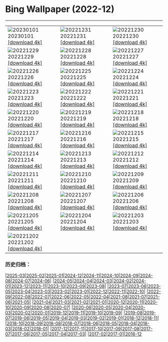 # Bing Wallpaper (2022-12)
**************

<table><tr><td><img src="https://www.bing.com/th?id=OHR.NorwayNYD_DE-DE5087400553_1920x1080.jpg" alt="20230101"> 20230101 <a href="https://www.bing.com/th?id=OHR.NorwayNYD_DE-DE5087400553_UHD.jpg">[download 4k]</a></td><td><img src="https://www.bing.com/th?id=OHR.SydneyNYE_DE-DE4928573925_1920x1080.jpg" alt="20221231"> 20221231 <a href="https://www.bing.com/th?id=OHR.SydneyNYE_DE-DE4928573925_UHD.jpg">[download 4k]</a></td><td><img src="https://www.bing.com/th?id=OHR.ChalkRock_DE-DE4812578556_1920x1080.jpg" alt="20221230"> 20221230 <a href="https://www.bing.com/th?id=OHR.ChalkRock_DE-DE4812578556_UHD.jpg">[download 4k]</a></td></tr><tr><td><img src="https://www.bing.com/th?id=OHR.ButterflyEffect_DE-DE7912062583_1920x1080.jpg" alt="20221229"> 20221229 <a href="https://www.bing.com/th?id=OHR.ButterflyEffect_DE-DE7912062583_UHD.jpg">[download 4k]</a></td><td><img src="https://www.bing.com/th?id=OHR.OberstdorfSkispringen_DE-DE7762481456_1920x1080.jpg" alt="20221228"> 20221228 <a href="https://www.bing.com/th?id=OHR.OberstdorfSkispringen_DE-DE7762481456_UHD.jpg">[download 4k]</a></td><td><img src="https://www.bing.com/th?id=OHR.ChiesaBianca_DE-DE7464793229_1920x1080.jpg" alt="20221227"> 20221227 <a href="https://www.bing.com/th?id=OHR.ChiesaBianca_DE-DE7464793229_UHD.jpg">[download 4k]</a></td></tr><tr><td><img src="https://www.bing.com/th?id=OHR.BeverleyWestwood_DE-DE6933411273_1920x1080.jpg" alt="20221226"> 20221226 <a href="https://www.bing.com/th?id=OHR.BeverleyWestwood_DE-DE6933411273_UHD.jpg">[download 4k]</a></td><td><img src="https://www.bing.com/th?id=OHR.ChristmasSouvenir_DE-DE6720752177_1920x1080.jpg" alt="20221225"> 20221225 <a href="https://www.bing.com/th?id=OHR.ChristmasSouvenir_DE-DE6720752177_UHD.jpg">[download 4k]</a></td><td><img src="https://www.bing.com/th?id=OHR.WeihnachtenWatzmann_DE-DE6323542164_1920x1080.jpg" alt="20221224"> 20221224 <a href="https://www.bing.com/th?id=OHR.WeihnachtenWatzmann_DE-DE6323542164_UHD.jpg">[download 4k]</a></td></tr><tr><td><img src="https://www.bing.com/th?id=OHR.GentooGrievances_DE-DE5029170533_1920x1080.jpg" alt="20221223"> 20221223 <a href="https://www.bing.com/th?id=OHR.GentooGrievances_DE-DE5029170533_UHD.jpg">[download 4k]</a></td><td><img src="https://www.bing.com/th?id=OHR.TreeGaleriesLafayette_DE-DE4448669355_1920x1080.jpg" alt="20221222"> 20221222 <a href="https://www.bing.com/th?id=OHR.TreeGaleriesLafayette_DE-DE4448669355_UHD.jpg">[download 4k]</a></td><td><img src="https://www.bing.com/th?id=OHR.SolarHalo_DE-DE4160905401_1920x1080.jpg" alt="20221221"> 20221221 <a href="https://www.bing.com/th?id=OHR.SolarHalo_DE-DE4160905401_UHD.jpg">[download 4k]</a></td></tr><tr><td><img src="https://www.bing.com/th?id=OHR.PalaceBelvedere_DE-DE3706375084_1920x1080.jpg" alt="20221220"> 20221220 <a href="https://www.bing.com/th?id=OHR.PalaceBelvedere_DE-DE3706375084_UHD.jpg">[download 4k]</a></td><td><img src="https://www.bing.com/th?id=OHR.WinterberryBush_DE-DE3520378929_1920x1080.jpg" alt="20221219"> 20221219 <a href="https://www.bing.com/th?id=OHR.WinterberryBush_DE-DE3520378929_UHD.jpg">[download 4k]</a></td><td><img src="https://www.bing.com/th?id=OHR.BlueLagoon_DE-DE3379100071_1920x1080.jpg" alt="20221218"> 20221218 <a href="https://www.bing.com/th?id=OHR.BlueLagoon_DE-DE3379100071_UHD.jpg">[download 4k]</a></td></tr><tr><td><img src="https://www.bing.com/th?id=OHR.GlacierGoats_DE-DE2986564884_1920x1080.jpg" alt="20221217"> 20221217 <a href="https://www.bing.com/th?id=OHR.GlacierGoats_DE-DE2986564884_UHD.jpg">[download 4k]</a></td><td><img src="https://www.bing.com/th?id=OHR.AtlantaLights_DE-DE2783821552_1920x1080.jpg" alt="20221216"> 20221216 <a href="https://www.bing.com/th?id=OHR.AtlantaLights_DE-DE2783821552_UHD.jpg">[download 4k]</a></td><td><img src="https://www.bing.com/th?id=OHR.Borovets_DE-DE8625039774_1920x1080.jpg" alt="20221215"> 20221215 <a href="https://www.bing.com/th?id=OHR.Borovets_DE-DE8625039774_UHD.jpg">[download 4k]</a></td></tr><tr><td><img src="https://www.bing.com/th?id=OHR.TangleCreekFalls_DE-DE8307703084_1920x1080.jpg" alt="20221214"> 20221214 <a href="https://www.bing.com/th?id=OHR.TangleCreekFalls_DE-DE8307703084_UHD.jpg">[download 4k]</a></td><td><img src="https://www.bing.com/th?id=OHR.InstagramHallstatt_DE-DE7910698977_1920x1080.jpg" alt="20221213"> 20221213 <a href="https://www.bing.com/th?id=OHR.InstagramHallstatt_DE-DE7910698977_UHD.jpg">[download 4k]</a></td><td><img src="https://www.bing.com/th?id=OHR.PoinsettiaDay_DE-DE7513624511_1920x1080.jpg" alt="20221212"> 20221212 <a href="https://www.bing.com/th?id=OHR.PoinsettiaDay_DE-DE7513624511_UHD.jpg">[download 4k]</a></td></tr><tr><td><img src="https://www.bing.com/th?id=OHR.BuchsteinRossstein_DE-DE6786303987_1920x1080.jpg" alt="20221211"> 20221211 <a href="https://www.bing.com/th?id=OHR.BuchsteinRossstein_DE-DE6786303987_UHD.jpg">[download 4k]</a></td><td><img src="https://www.bing.com/th?id=OHR.SaltDesert_DE-DE6440829768_1920x1080.jpg" alt="20221210"> 20221210 <a href="https://www.bing.com/th?id=OHR.SaltDesert_DE-DE6440829768_UHD.jpg">[download 4k]</a></td><td><img src="https://www.bing.com/th?id=OHR.FlorenceAerial_DE-DE6146682535_1920x1080.jpg" alt="20221209"> 20221209 <a href="https://www.bing.com/th?id=OHR.FlorenceAerial_DE-DE6146682535_UHD.jpg">[download 4k]</a></td></tr><tr><td><img src="https://www.bing.com/th?id=OHR.NorwayMuskox_DE-DE4462995800_1920x1080.jpg" alt="20221208"> 20221208 <a href="https://www.bing.com/th?id=OHR.NorwayMuskox_DE-DE4462995800_UHD.jpg">[download 4k]</a></td><td><img src="https://www.bing.com/th?id=OHR.GranParadiso100th_DE-DE3950130953_1920x1080.jpg" alt="20221207"> 20221207 <a href="https://www.bing.com/th?id=OHR.GranParadiso100th_DE-DE3950130953_UHD.jpg">[download 4k]</a></td><td><img src="https://www.bing.com/th?id=OHR.StNick_DE-DE2067486738_1920x1080.jpg" alt="20221206"> 20221206 <a href="https://www.bing.com/th?id=OHR.StNick_DE-DE2067486738_UHD.jpg">[download 4k]</a></td></tr><tr><td><img src="https://www.bing.com/th?id=OHR.BohlenwegWenningstedt_DE-DE1630283680_1920x1080.jpg" alt="20221205"> 20221205 <a href="https://www.bing.com/th?id=OHR.BohlenwegWenningstedt_DE-DE1630283680_UHD.jpg">[download 4k]</a></td><td><img src="https://www.bing.com/th?id=OHR.KilimanjaroElephants_DE-DE1330663684_1920x1080.jpg" alt="20221204"> 20221204 <a href="https://www.bing.com/th?id=OHR.KilimanjaroElephants_DE-DE1330663684_UHD.jpg">[download 4k]</a></td><td><img src="https://www.bing.com/th?id=OHR.MiamiDT_DE-DE9731630617_1920x1080.jpg" alt="20221203"> 20221203 <a href="https://www.bing.com/th?id=OHR.MiamiDT_DE-DE9731630617_UHD.jpg">[download 4k]</a></td></tr><tr><td><img src="https://www.bing.com/th?id=OHR.BraidedRiverDelta_DE-DE9595164711_1920x1080.jpg" alt="20221202"> 20221202 <a href="https://www.bing.com/th?id=OHR.BraidedRiverDelta_DE-DE9595164711_UHD.jpg">[download 4k]</a></td><td></td><td></td></tr></table>

### 历史归档：

|[2025-03](/../2025-03/2025-03.md)|[2025-02](/../2025-02/2025-02.md)|[2025-01](/../2025-01/2025-01.md)|[2024-12](/../2024-12/2024-12.md)|[2024-11](/../2024-11/2024-11.md)|[2024-10](/../2024-10/2024-10.md)|[2024-09](/../2024-09/2024-09.md)|[2024-08](/../2024-08/2024-08.md)|[2024-07](/../2024-07/2024-07.md)|[2024-06](/../2024-06/2024-06.md)|
|[2024-05](/../2024-05/2024-05.md)|[2024-04](/../2024-04/2024-04.md)|[2024-03](/../2024-03/2024-03.md)|[2024-02](/../2024-02/2024-02.md)|[2024-01](/../2024-01/2024-01.md)|[2023-12](/../2023-12/2023-12.md)|[2023-11](/../2023-11/2023-11.md)|[2023-10](/../2023-10/2023-10.md)|[2023-09](/../2023-09/2023-09.md)|[2023-08](/../2023-08/2023-08.md)|
|[2023-07](/../2023-07/2023-07.md)|[2023-06](/../2023-06/2023-06.md)|[2023-05](/../2023-05/2023-05.md)|[2023-04](/../2023-04/2023-04.md)|[2023-03](/../2023-03/2023-03.md)|[2023-02](/../2023-02/2023-02.md)|[2023-01](/../2023-01/2023-01.md)|[2022-12](/2022-12.md)|[2022-11](/../2022-11/2022-11.md)|[2022-10](/../2022-10/2022-10.md)|
|[2022-09](/../2022-09/2022-09.md)|[2022-08](/../2022-08/2022-08.md)|[2022-07](/../2022-07/2022-07.md)|[2022-06](/../2022-06/2022-06.md)|[2022-05](/../2022-05/2022-05.md)|[2022-04](/../2022-04/2022-04.md)|[2021-08](/../2021-08/2021-08.md)|[2021-07](/../2021-07/2021-07.md)|[2021-06](/../2021-06/2021-06.md)|[2021-05](/../2021-05/2021-05.md)|
|[2021-04](/../2021-04/2021-04.md)|[2021-03](/../2021-03/2021-03.md)|[2021-02](/../2021-02/2021-02.md)|[2021-01](/../2021-01/2021-01.md)|[2020-12](/../2020-12/2020-12.md)|[2020-11](/../2020-11/2020-11.md)|[2020-10](/../2020-10/2020-10.md)|[2020-09](/../2020-09/2020-09.md)|[2020-08](/../2020-08/2020-08.md)|[2020-07](/../2020-07/2020-07.md)|
|[2020-06](/../2020-06/2020-06.md)|[2020-05](/../2020-05/2020-05.md)|[2020-04](/../2020-04/2020-04.md)|[2020-03](/../2020-03/2020-03.md)|[2020-02](/../2020-02/2020-02.md)|[2020-01](/../2020-01/2020-01.md)|[2019-12](/../2019-12/2019-12.md)|[2019-11](/../2019-11/2019-11.md)|[2019-10](/../2019-10/2019-10.md)|[2019-09](/../2019-09/2019-09.md)|
|[2019-08](/../2019-08/2019-08.md)|[2019-07](/../2019-07/2019-07.md)|[2019-06](/../2019-06/2019-06.md)|[2019-05](/../2019-05/2019-05.md)|[2019-04](/../2019-04/2019-04.md)|[2019-03](/../2019-03/2019-03.md)|[2019-02](/../2019-02/2019-02.md)|[2019-01](/../2019-01/2019-01.md)|[2018-12](/../2018-12/2018-12.md)|[2018-11](/../2018-11/2018-11.md)|
|[2018-10](/../2018-10/2018-10.md)|[2018-09](/../2018-09/2018-09.md)|[2018-08](/../2018-08/2018-08.md)|[2018-07](/../2018-07/2018-07.md)|[2018-06](/../2018-06/2018-06.md)|[2018-05](/../2018-05/2018-05.md)|[2018-04](/../2018-04/2018-04.md)|[2018-03](/../2018-03/2018-03.md)|[2018-02](/../2018-02/2018-02.md)|[2018-01](/../2018-01/2018-01.md)|
|[2017-12](/../2017-12/2017-12.md)|[2017-11](/../2017-11/2017-11.md)|[2017-10](/../2017-10/2017-10.md)|[2017-09](/../2017-09/2017-09.md)|[2017-08](/../2017-08/2017-08.md)|[2017-07](/../2017-07/2017-07.md)|[2017-06](/../2017-06/2017-06.md)|[2017-05](/../2017-05/2017-05.md)|[2017-04](/../2017-04/2017-04.md)|[2017-03](/../2017-03/2017-03.md)|
|[2017-02](/../2017-02/2017-02.md)|[2017-01](/../2017-01/2017-01.md)|[2016-12](/../2016-12/2016-12.md)